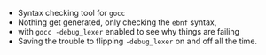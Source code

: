 - Syntax checking tool for `gocc`
- Nothing get generated, only checking the `ebnf` syntax,
- with `gocc -debug_lexer` enabled to see why things are failing
- Saving the trouble to flipping `-debug_lexer` on and off all the time.

